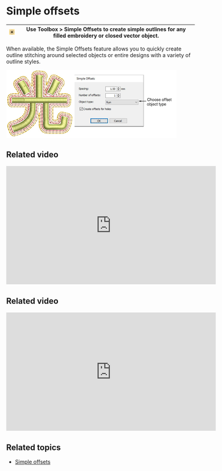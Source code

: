 # Simple offsets

| ![SimpleOffsets.png](assets/SimpleOffsets.png) | Use Toolbox > Simple Offsets to create simple outlines for any filled embroidery or closed vector object. |
| ---------------------------------------------- | --------------------------------------------------------------------------------------------------------- |

When available, the Simple Offsets feature allows you to quickly create outline stitching around selected objects or entire designs with a variety of outline styles.

![summary_-_edit00135.png](assets/summary_-_edit00135.png)

## Related video

<iframe src="https://www.youtube.com/embed/tFPqBZ9O9V0" frameborder="0" 
		 allow="accelerometer; autoplay; encrypted-media; gyroscope; picture-in-picture" 
		 allowfullscreen="" style="width: 560px; height: 315px;">

</iframe>

## Related video

<iframe src="https://www.youtube.com/embed/WDr7mekerI0" frameborder="0" 
		 allow="accelerometer; autoplay; encrypted-media; gyroscope; picture-in-picture" 
		 allowfullscreen="" style="width: 560px; height: 315px;">

</iframe>

## Related topics

- [Simple offsets](../../Modifying/productivity/Simple_offsets)

